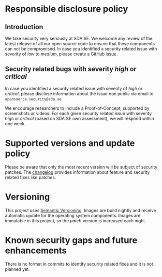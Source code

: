 # Responsible disclosure policy

## Introduction

We take security very seriously at SDA SE.
We welcome any review of the latest release of all our open source code to ensure that these components can not be compromised.
In case you identified a security related issue with severity of _low_ to _medium_, please create a [GitHub issue](https://github.com/SDA-SE/image-metadata-collector/).


## Security related bugs with severity _high_ or _critical_

In case you identified a security related issue with severity of _high_ or _critical_, please disclose information about the issue non public via email to `opensource-security@sda.se`.

We encourage researchers to include a Proof-of-Concept, supported by screenshots or videos.
For each given security related issue with severity _high_ or _critical_ (based on SDA SE own assessment), we will respond within one week.

# Supported versions and update policy

Please be aware that only the most recent version will be subject of security patches.
The [changelog](https://github.com/SDA-SE/image-metadata-collector/releases) provides information about feature and security related fixes like patches.

# Versioning

This project uses [Semantic Versioning](https://semver.org/). Images are build nightly and receive automatic update for the operating system components. Images are immutable in this project, so the _patch_ version is increased each night.

# Known security gaps and future enhancements
There is no format in commits to identify security related fixes and it is not planned yet.
